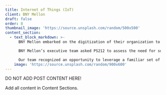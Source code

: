 ```yaml
---
title: Internet of Things (IoT)
client: BNY Mellon
draft: false
order: 8
thumbnail_image: 'https://source.unsplash.com/random/500x500'
content_section:
  - text_block_markdown: >-
      BNY Mellon embarked on the digitization of their organization to offer greater efficiencies and learn from the data being generated by the bank’s millions of daily transactions.

      BNY Mellon’s executive team asked PS212 to assess the need for supporting language including unregistered brand names to help the organization tell a simple, consistent story internally and externally.

      Our team recognized an opportunity to leverage a familiar set of terms and to coin a term that drives insights. The final name, Digital Pulse, serves as an ingredient brand to the NEXEN platform.​
    image: 'https://source.unsplash.com/random/900x600'
---
```

DO NOT ADD POST CONTENT HERE!

Add all content in Content Sections.
